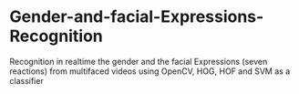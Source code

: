 # Gender-and-facial-Expressions-Recognition
Recognition in realtime the gender and the facial Expressions (seven reactions) from multifaced videos using OpenCV, HOG, HOF and SVM as a classifier


